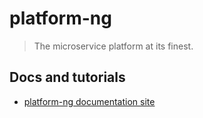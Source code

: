 # platform-ng

> The microservice platform at its finest.

## Docs and tutorials

- [platform-ng documentation site](https://pkorobeinikov.github.io/platform-ng/)
